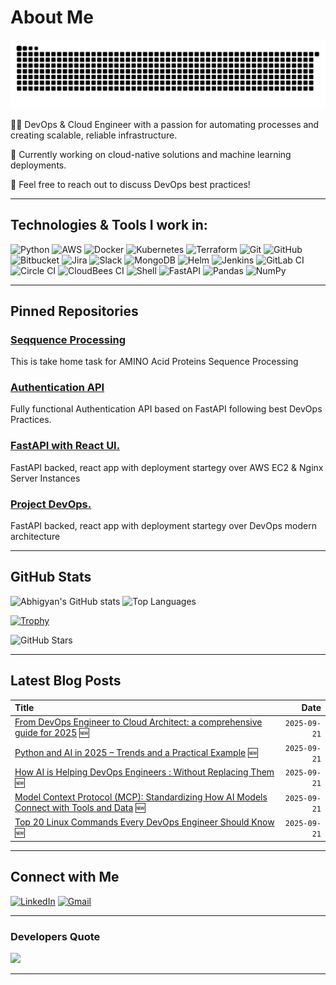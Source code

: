 # About Me

<picture>
  <img alt="GitHub Contribution Snake (Ocean Theme)" src="https://raw.githubusercontent.com/abhigyan-709/snake-github/main/output/github-contribution-snake-ocean.svg" />
</picture>


👨‍💻 DevOps & Cloud Engineer with a passion for automating processes and creating scalable, reliable infrastructure.

🚀 Currently working on cloud-native solutions and machine learning deployments.

💬 Feel free to reach out to discuss DevOps best practices!

---

## Technologies & Tools I work in:

![Python](https://img.shields.io/badge/Python-3776AB?style=for-the-badge&logo=python&logoColor=white)
![AWS](https://img.shields.io/badge/AWS-232F3E?style=for-the-badge&logo=amazonaws&logoColor=white)
![Docker](https://img.shields.io/badge/Docker-2496ED?style=for-the-badge&logo=docker&logoColor=white)
![Kubernetes](https://img.shields.io/badge/Kubernetes-326CE5?style=for-the-badge&logo=kubernetes&logoColor=white)
![Terraform](https://img.shields.io/badge/Terraform-7B42BC?style=for-the-badge&logo=terraform&logoColor=white)
![Git](https://img.shields.io/badge/Git-F05032?style=for-the-badge&logo=git&logoColor=white)
![GitHub](https://img.shields.io/badge/GitHub-181717?style=for-the-badge&logo=github&logoColor=white)
![Bitbucket](https://img.shields.io/badge/Bitbucket-0052CC?style=for-the-badge&logo=bitbucket&logoColor=white)
![Jira](https://img.shields.io/badge/Jira-0052CC?style=for-the-badge&logo=jira&logoColor=white)
![Slack](https://img.shields.io/badge/Slack-4A154B?style=for-the-badge&logo=slack&logoColor=white)
![MongoDB](https://img.shields.io/badge/MongoDB-47A248?style=for-the-badge&logo=mongodb&logoColor=white)
![Helm](https://img.shields.io/badge/Helm-0F4C75?style=for-the-badge&logo=helm&logoColor=white)
![Jenkins](https://img.shields.io/badge/Jenkins-D24939?style=for-the-badge&logo=jenkins&logoColor=white)
![GitLab CI](https://img.shields.io/badge/GitLab_CI-FCA121?style=for-the-badge&logo=gitlab&logoColor=white)
![Circle CI](https://img.shields.io/badge/CircleCI-343434?style=for-the-badge&logo=circleci&logoColor=white)
![CloudBees CI](https://img.shields.io/badge/CloudBees_CI-00AEEF?style=for-the-badge&logo=cloudbees&logoColor=white)
![Shell](https://img.shields.io/badge/Shell-4EAA25?style=for-the-badge&logo=gnu-bash&logoColor=white)
![FastAPI](https://img.shields.io/badge/FastAPI-009688?style=for-the-badge&logo=fastapi&logoColor=white)
![Pandas](https://img.shields.io/badge/Pandas-150458?style=for-the-badge&logo=pandas&logoColor=white)
![NumPy](https://img.shields.io/badge/NumPy-013243?style=for-the-badge&logo=numpy&logoColor=white)

---

## Pinned Repositories

### [Seqquence Processing](https://github.com/abhigyan-709/sequence-processing)
This is take home task for AMINO Acid Proteins Sequence Processing

### [Authentication API](https://github.com/abhigyan-709/authentication_project)
Fully functional Authentication API based on FastAPI following best DevOps Practices.

### [FastAPI with React UI.](https://github.com/abhigyan-709/fastapi_projects)
FastAPI backed, react app with deployment startegy over AWS EC2 & Nginx Server Instances

### [Project DevOps.](https://github.com/abhigyan-709/project_devops)
FastAPI backed, react app with deployment startegy over DevOps modern architecture

---

## GitHub Stats
 

![Abhigyan's GitHub stats](https://github-readme-stats.vercel.app/api?username=abhigyan-709&show_icons=true&theme=merko) ![Top Languages](https://github-readme-stats.vercel.app/api/top-langs/?username=abhigyan-709&layout=compact&theme=merko)

[![Trophy](https://github-profile-trophy.vercel.app/?username=abhigyan-709&theme=juicyfresh)](https://github.com/ryo-ma/github-profile-trophy)

![GitHub Stars](https://img.shields.io/github/stars/abhigyan-709?label=Stars&style=social)



---

## Latest Blog Posts

<!-- BLOG-POST-LIST:START -->
<table>
  <thead>
    <tr>
      <th align='left'>Title</th>
      <th align='right'>Date</th>
    </tr>
  </thead>
  <tbody>
<tr><td><a href="https://blogs.projectdevops.in/b/68d0383f172435f4a5c58373-fromdevopsengineertocloudarchitectacomprehensiveguidefor2025">From DevOps Engineer to Cloud Architect: a comprehensive guide for 2025</a> <span>🆕</span></td><td align="right"><code>2025-09-21</code></td></tr>
<tr><td><a href="https://blogs.projectdevops.in/b/68d02c61172435f4a5c58371-pythonandaiin2025trendsandapracticalexample">Python and AI in 2025 – Trends and a Practical Example</a> <span>🆕</span></td><td align="right"><code>2025-09-21</code></td></tr>
<tr><td><a href="https://blogs.projectdevops.in/b/68cffa63172435f4a5c5836a-howaiishelpingdevopsengineerswithoutreplacingthem">How AI is Helping DevOps Engineers : Without Replacing Them</a> <span>🆕</span></td><td align="right"><code>2025-09-21</code></td></tr>
<tr><td><a href="https://blogs.projectdevops.in/b/68cfb075da21c240cfb9fa55-modelcontextprotocolmcpstandardizinghowaimodelsconnectwithtoolsanddata">Model Context Protocol (MCP): Standardizing How AI Models Connect with Tools and Data</a> <span>🆕</span></td><td align="right"><code>2025-09-21</code></td></tr>
<tr><td><a href="https://blogs.projectdevops.in/b/68cfaa4cda21c240cfb9fa53-top20linuxcommandseverydevopsengineershouldknow">Top 20 Linux Commands Every DevOps Engineer Should Know</a> <span>🆕</span></td><td align="right"><code>2025-09-21</code></td></tr>
  </tbody>
</table>
<!-- BLOG-POST-LIST:END -->

---

## Connect with Me

[![LinkedIn](https://img.shields.io/badge/LinkedIn-0077B5?style=for-the-badge&logo=linkedin&logoColor=white)](https://www.linkedin.com/in/abhigyan709/)
[![Gmail](https://img.shields.io/badge/Gmail-D14836?style=for-the-badge&logo=gmail&logoColor=white)](mailto:abhigyan709@gmail.com)

---

### Developers Quote
![](https://quotes-github-readme.vercel.app/api?type=horizontal&theme=radical)

---

